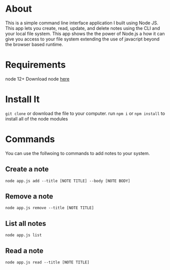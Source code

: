 # About
This is a simple command line interface application I built using Node JS. This app lets you create, read, update, and delete notes using the CLI and your local file system. This app shows the the power of Node.js a how it can give you access to your file system extending the use of javacript beyond the browser based runtime. 

# Requirements
node 12+
Download node [here](https://nodejs.org/en/) 

# Install It
`git clone` or download the file to your computer. 
run `npm i`  or `npm install` to install all of the node modules 
 
 # Commands 
 You can use the follwoing to commands to add notes to your system. 
 ## Create a note
 `node app.js add --title [NOTE TITLE] --body [NOTE BODY]`
 ## Remove a note
 `node app.js remove --title [NOTE TITLE]`
 ## List all notes
 `node app.js list`
 ## Read a note
`node app.js read --title [NOTE TITLE]`
